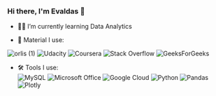 ### Hi there, I'm Evaldas 👋

- :man_student: I’m currently learning Data Analytics

- :book: Material I use: 

![orlis (1)](https://user-images.githubusercontent.com/97896519/188876399-cdf65fef-748d-4b39-bd1e-cccc144a7981.png) ![Udacity](https://img.shields.io/badge/Udacity-grey?style=for-the-badge&logo=udacity&logoColor=15B8E6) ![Coursera](https://img.shields.io/badge/Coursera-%230056D2.svg?style=for-the-badge&logo=Coursera&logoColor=white) ![Stack Overflow](https://img.shields.io/badge/-Stackoverflow-FE7A16?style=for-the-badge&logo=stack-overflow&logoColor=white) ![GeeksForGeeks](https://img.shields.io/badge/GeeksforGeeks-gray?style=for-the-badge&logo=geeksforgeeks&logoColor=35914c) 

- :hammer_and_wrench: Tools I use:  
![MySQL](https://img.shields.io/badge/mysql-%2300f.svg?style=for-the-badge&logo=mysql&logoColor=white) ![Microsoft Office](https://img.shields.io/badge/Microsoft_Office-D83B01?style=for-the-badge&logo=microsoft-office&logoColor=white) ![Google Cloud](https://img.shields.io/badge/GoogleCloud-%234285F4.svg?style=for-the-badge&logo=google-cloud&logoColor=white) ![Python](https://img.shields.io/badge/python-3670A0?style=for-the-badge&logo=python&logoColor=ffdd54) ![Pandas](https://img.shields.io/badge/pandas-%23150458.svg?style=for-the-badge&logo=pandas&logoColor=white) ![Plotly](https://img.shields.io/badge/Plotly-%233F4F75.svg?style=for-the-badge&logo=plotly&logoColor=white)




<!--
**evaldaskov/evaldaskov** is a ✨ _special_ ✨ repository because its `README.md` (this file) appears on your GitHub profile.

Here are some ideas to get you started:

- 🔭 I’m currently working on ...
- 🌱 I’m currently learning ...
- 👯 I’m looking to collaborate on ...
- 🤔 I’m looking for help with ...
- 💬 Ask me about ...
- 📫 How to reach me: ...
- 😄 Pronouns: ...
- ⚡ Fun fact: ...
-->
